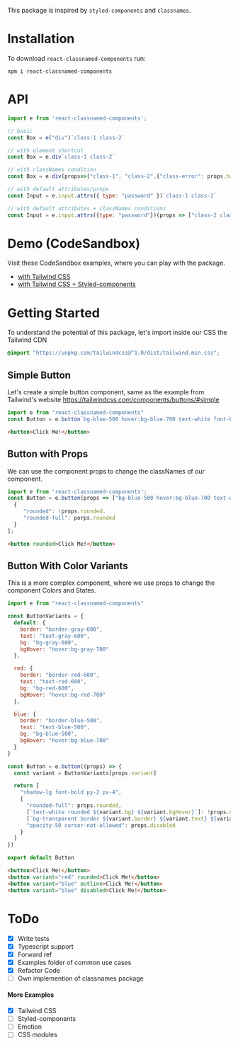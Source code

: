 This package is inspired by `styled-components` and `classnames`.

# Installation

To download `react-classnamed-components` run:

```
npm i react-classnamed-components
```

# API

```js
import e from 'react-classnamed-components';

// basic
const Box = e("div")`class-1 class-2`

// with element shortcut
const Box = e.div`class-1 class-2`

// with classNames condition
const Box = e.div(props=>["class-1", "class-2",{"class-error": props.hasError}])

// with default attributes/props
const Input = e.input.attrs({ type: "password" })`class-1 class-2`

// with default attributes + classNames conditions
const Input = e.input.attrs({type: "password"})(props => ["class-2 class-2], {"class-error": props.hasError}])
```

# Demo (CodeSandbox)

Visit these CodeSandbox examples, where you can play with the package.

- [with Tailwind CSS](https://codesandbox.io/s/react-tailwind-classnamed-components-t5i3q?file=/src/App.js)
- [with Tailwind CSS + Styled-components](https://codesandbox.io/s/rcc-with-styled-components-0frwr?file=/src/App.js)

# Getting Started

To understand the potential of this package, let's import inside our CSS the Tailwind CDN

```css
@import "https://unpkg.com/tailwindcss@^1.0/dist/tailwind.min.css";
```

## Simple Button

Let's create a simple button component, same as the example from Tailwind's website
https://tailwindcss.com/components/buttons/#simple

```js
import e from "react-classnamed-components"
const Button = e.button`bg-blue-500 hover:bg-blue-700 text-white font-bold py-2 px-4 rounded"`
```

```html
<button>Click Me!</button>
```

## Button with Props

We can use the component props to change the classNames of our component.

```js
import e from 'react-classnamed-components';
const Button = e.button(props => ["bg-blue-500 hover:bg-blue-700 text-white font-bold py-2 px-4",
  {
     "rounded": !props.rounded.
     "rounded-full": porps.rounded
  }
];
```

```html
<button rounded>Click Me!</button>
```

## Button With Color Variants

This is a more complex component, where we use props to change the component Colors and States.

```js
import e from "react-classnamed-components"

const ButtonVariants = {
  default: {
    border: "border-gray-600",
    text: "text-gray-600",
    bg: "bg-gray-600",
    bgHover: "hover:bg-gray-700"
  },

  red: {
    border: "border-red-600",
    text: "text-red-600",
    bg: "bg-red-600",
    bgHover: "hover:bg-red-700"
  },

  blue: {
    border: "border-blue-500",
    text: "text-blue-500",
    bg: "bg-blue-500",
    bgHover: "hover:bg-blue-700"
  }
}

const Button = e.button((props) => {
  const variant = ButtonVariants[props.variant]

  return [
    "shadow-lg font-bold py-2 px-4",
    {
      "rounded-full": props.rounded,
      [`text-white rounded ${variant.bg} ${variant.bgHover}`]: !props.outline,
      [`bg-transparent border ${variant.border} ${variant.text} ${variant.bgHover} hover:text-white `]: props.outline,
      "opacity-50 cursor-not-allowed": props.disabled
    }
  ]
})

export default Button
```

```html
<button>Click Me!</button>
<button variant="red" rounded>Click Me!</button>
<button variant="blue" outline>Click Me!</button>
<button variant="blue" disabled>Click Me!</button>
```

# ToDo

- [x] Write tests
- [x] Typescript support
- [x] Forward ref
- [x] Examples folder of common use cases
- [x] Refactor Code
- [ ] Own implemention of classnames package

#### More Examples

- [x] Tailwind CSS
- [ ] Styled-components
- [ ] Emotion
- [ ] CSS modules
